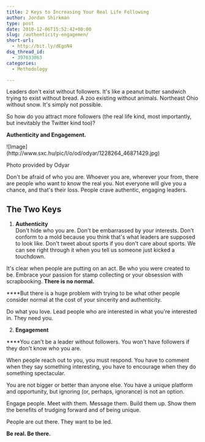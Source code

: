 ```yaml
---
title: 2 Keys to Increasing Your Real Life Following
author: Jordan Shirkman
type: post
date: 2010-12-06T15:52:42+00:00
slug: /authenticity-engagemen/
short-url:
  - http://bit.ly/dEgoN4
dsq_thread_id:
  - 397633063
categories:
  - Methodology

---
```

Leaders don't exist without followers. It's like a peanut butter sandwich trying to exist without bread. A zoo existing without animals. Northeast Ohio without snow. It's simply not possible.

So how do you attract more followers (the real life kind, most importantly, but inevitably the Twitter kind too)?

**Authenticity and Engagement.**

<div style="width: 412px" class="wp-caption aligncenter">
  ![Image](http://www.sxc.hu/pic/l/o/od/odyar/1228264_46871429.jpg)
  
  <p class="wp-caption-text">
    Photo provided by Odyar
  </p>
</div>

<p style="text-align: left;">
  Don't be afraid of who you are. Whoever you are, wherever your from, there are people who want to know the real you. Not everyone will give you a chance, and that's their loss. People crave authentic, engaging leaders.
</p>

## The Two Keys

1. **Authenticity**  
Don't hide who you are. Don't be embarrassed by your interests. Don't conform to a mold because you think that's what leaders are supposed to look like. Don't tweet about sports if you don't care about sports. We can see right through it when you tell us someone just kicked a touchdown.

It's clear when people are putting on an act. Be who you were created to be. Embrace your passion for stamp collecting or your obsession with scrapbooking. **There is no normal.** 

****But there is a huge problem with trying to be what other people consider normal at the cost of your sincerity and authenticity.

Do what you love. Lead people who are interested in what you're interested in. They need you.

2. **Engagement**

****You can't be a leader without followers. You won't have followers if they don't know who you are.

When people reach out to you, you must respond. You have to comment when they say something interesting, you have to encourage when they do something spectacular.

You are not bigger or better than anyone else. You have a unique platform and opportunity, but ignoring (or, perhaps, ignorance) is not an option.

Engage people. Meet with them. Message them. Build them up. Show them the benefits of trudging forward and of being unique.

People are out there. They want to be led.

**Be real. Be there.**